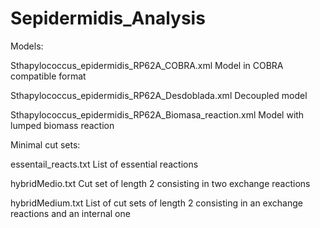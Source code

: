 # Sepidermidis_Analysis

Models:

Sthapylococcus_epidermidis_RP62A_COBRA.xml                  Model in COBRA compatible format

Sthapylococcus_epidermidis_RP62A_Desdoblada.xml             Decoupled model

Sthapylococcus_epidermidis_RP62A_Biomasa_reaction.xml       Model with lumped biomass reaction

Minimal cut sets:


essentail_reacts.txt                                        List of essential reactions

hybridMedio.txt                                             Cut set of length 2 consisting in two exchange reactions

hybridMedium.txt                                            List of cut sets of length 2 consisting in an exchange reactions and an internal one
